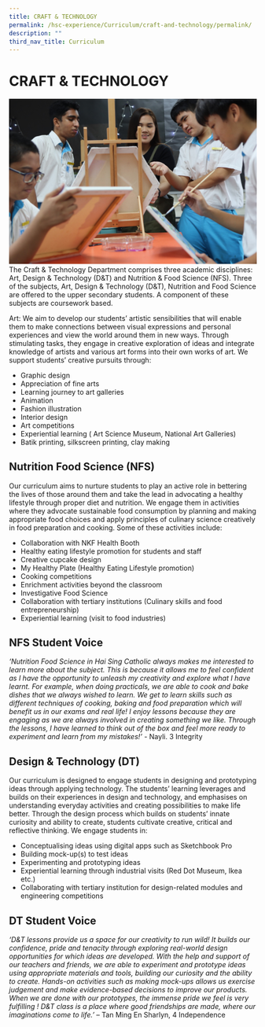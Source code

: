 ```yaml
---
title: CRAFT & TECHNOLOGY
permalink: /hsc-experience/Curriculum/craft-and-technology/permalink/
description: ""
third_nav_title: Curriculum
---
```

CRAFT & TECHNOLOGY
==================
![craft](/images/Curriculum/Craft.jpeg)
The Craft & Technology Department comprises three academic disciplines: Art, Design & Technology (D&T) and Nutrition & Food Science (NFS). Three of the subjects, Art, Design & Technology (D&T), Nutrition and Food Science are offered to the upper secondary students. A component of these subjects are coursework based.  
  
Art: We aim to develop our students’ artistic sensibilities that will enable them to make connections between visual expressions and personal experiences and view the world around them in new ways. Through stimulating tasks, they engage in creative exploration of ideas and integrate knowledge of artists and various art forms into their own works of art. We support students’ creative pursuits through:  
  

*   Graphic design
*   Appreciation of fine arts
*   Learning journey to art galleries
*   Animation
*   Fashion illustration
*   Interior design
*   Art competitions
*   Experiential learning ( Art Science Museum, National Art Galleries)
*   Batik printing, silkscreen printing, clay making

Nutrition Food Science (NFS)
----------------------------

Our curriculum aims to nurture students to play an active role in bettering the lives of those around them and take the lead in advocating a healthy lifestyle through proper diet and nutrition. We engage them in activities where they advocate sustainable food consumption by planning and making appropriate food choices and apply principles of culinary science creatively in food preparation and cooking. Some of these activities include:  
  

*   Collaboration with NKF Health Booth
*   Healthy eating lifestyle promotion for students and staff
*   Creative cupcake design
*   My Healthy Plate (Healthy Eating Lifestyle promotion)
*   Cooking competitions
*   Enrichment activities beyond the classroom
*   Investigative Food Science
*   Collaboration with tertiary institutions (Culinary skills and food entrepreneurship)
*   Experiential learning (visit to food industries)

NFS Student Voice
-----------------

_‘Nutrition Food Science in Hai Sing Catholic always makes me interested to learn more about the subject. This is because it allows me to feel confident as I have the opportunity to unleash my creativity and explore what I have learnt. For example, when doing practicals, we are able to cook and bake dishes that we always wished to learn. We get to learn skills such as different techniques of cooking, baking and food preparation which will benefit us in our exams and real life! I enjoy lessons because they are engaging as we are always involved in creating something we like. Through the lessons, I have learned to think out of the box and feel more ready to experiment and learn from my mistakes!’_ \- Nayli. 3 Integrity

Design & Technology (DT)
------------------------

Our curriculum is designed to engage students in designing and prototyping ideas through applying technology. The students’ learning leverages and builds on their experiences in design and technology, and emphasises on understanding everyday activities and creating possibilities to make life better. Through the design process which builds on students’ innate curiosity and ability to create, students cultivate creative, critical and reflective thinking. We engage students in:  
  

*   Conceptualising ideas using digital apps such as Sketchbook Pro
*   Building mock-up(s) to test ideas
*   Experimenting and prototyping ideas
*   Experiential learning through industrial visits (Red Dot Museum, Ikea etc.)
*   Collaborating with tertiary institution for design-related modules and engineering competitions

DT Student Voice
----------------

_‘D&T lessons provide us a space for our creativity to run wild! It builds our confidence, pride and tenacity through exploring real-world design opportunities for which ideas are developed. With the help and support of our teachers and friends, we are able to experiment and prototype ideas using appropriate materials and tools, building our curiosity and the ability to create. Hands-on activities such as making mock-ups allows us exercise judgement and make evidence-based decisions to improve our products. When we are done with our prototypes, the immense pride we feel is very fulfilling ! D&T class is a place where good friendships are made, where our imaginations come to life.’_ – Tan Ming En Sharlyn, 4 Independence
